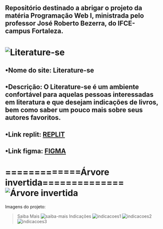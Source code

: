 <h2>Repositório destinado a abrigar o projeto da matéria Programação Web I, ministrada pelo professor José Roberto Bezerra, do  IFCE-campus Fortaleza.</h2>



![Literature-se](https://github.com/Julia-maria56/Literature-se/assets/125198189/aef57b8e-b136-47de-8d9e-b60357861322)
========================================================================================================================

•Nome do site: Literature-se
-
•Descrição: O Literature-se é um ambiente confortável para aquelas pessoas interessadas em literatura e que desejam indicações de livros, bem como saber um pouco mais sobre seus autores favoritos.
-
•Link replit: [REPLIT](https://replit.com/@juliamariaswift/Literature-se#app.js)
-
•Link figma: <a href="https://www.figma.com/file/EKRk5VUuRhV72gUtvgGKNX/Literature-se?type=design&node-id=0%3A1&mode=design&t=yYtMM889et9oRZuR-1">FIGMA</a>
-
=============Árvore invertida==============
![Árvore invertida](https://github.com/Julia-maria56/Literature-se/assets/125198189/f865538f-e3a9-40ed-a508-f375df9cff7c)
============================================================================================
Imagens do projeto:


>Saiba Mais
![saiba-mais](https://github.com/Julia-maria56/Literature-se/assets/125198189/199bfc67-a21b-4a20-8e6c-f96ee5ad8824)
>Indicações
![indicacoes1](https://github.com/Julia-maria56/Literature-se/assets/125198189/eb4e459b-40d6-4b88-bf7e-262d55a3f5ab)
![indicacoes2](https://github.com/Julia-maria56/Literature-se/assets/125198189/a1fe19d9-1f43-48b0-96c4-16cc3328f980)
![indicacoes3](https://github.com/Julia-maria56/Literature-se/assets/125198189/9042611f-8f8f-4a9c-8a35-e6a8865bdcaf)


